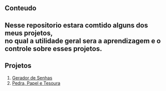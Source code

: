 ## Conteudo
Nesse repositorio estara comtido alguns dos meus projetos,  
no qual a utilidade geral sera a aprendizagem e o controle sobre esses projetos.  
---
## Projetos
1. [Gerador de Senhas](https://github.com/Eurico149/Projetos_Python/blob/master/password_generator.py)
2. [Pedra, Papel e Tesoura](https://github.com/Eurico149/Projetos_Python/blob/master/pedra_papel_tesoura.py)